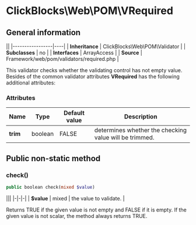 # ClickBlocks\Web\POM\VRequired #

## General information ##

||
|-----------------|----|
| **Inheritance** | ClickBlocks\Web\POM\Validator |
| **Subclasses**  | no |
| **Interfaces**  | ArrayAccess |
| **Source**      | Framework/web/pom/validators/required.php |

This validator checks whether the validating control has not empty value. Besides of the common validator attributes **VRequired** has the following additional attributes:

### **Attributes**

| Name | Type | Default value | Description |
|-|-|-|-|
| **trim** | boolean | FALSE | determines whether the checking value will be trimmed. |

## Public non-static method ##

### **check()**

```php
public boolean check(mixed $value)
```

|||
|-|-|-|
| **$value** | mixed | the value to validate. |

Returns TRUE if the given value is not empty and FALSE if it is empty. If the given value is not scalar, the method always returns TRUE.